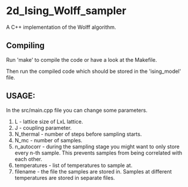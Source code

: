 # 2d_Ising_Wolff_sampler
A C++ implementation of the Wolff algorithm.

## Compiling
Run 'make' to compile the code or have a look at the Makefile.

Then run the compiled code which should be stored in  the 'ising_model' file. 

## USAGE:
In the src/main.cpp file you can change some parameters.
  1. L - lattice size of LxL lattice.
  2. J - coupling parameter.
  3. N_thermal - number of steps before sampling starts.
  4. N_mc - number of samples.
  5. n_autocorr - during the sampling stage you might want to only store every n-th sample. This prevents samples from being correlated with each other.
  6. temperatures - list of temperatures to sample at.
  7. filename - the file the samples are stored in. Samples at different temperatures are stored in separate files.
